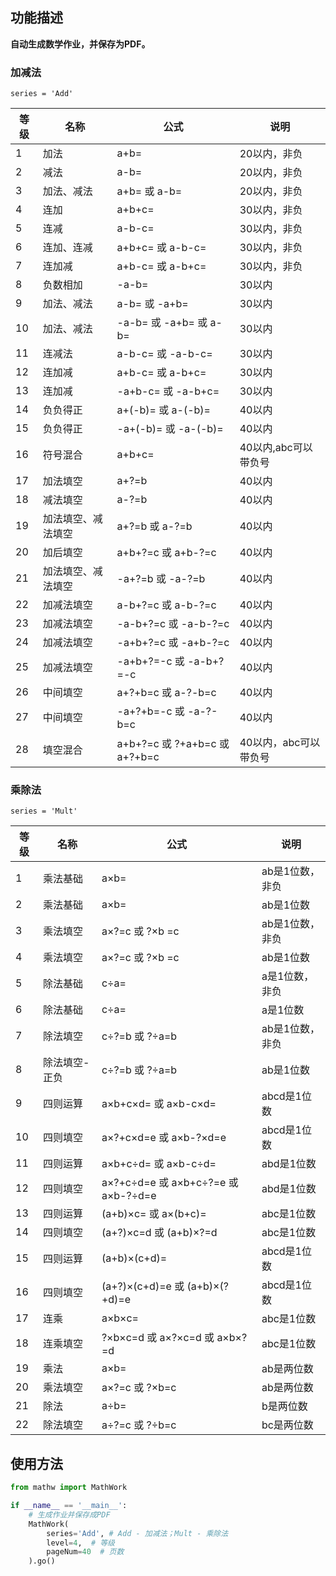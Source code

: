 ## 功能描述

**自动生成数学作业，并保存为PDF。**

### 加减法

`series = 'Add'`

| 等级 | 名称               | 公式                          | 说明                  |
| ---- | ------------------ |-----------------------------| --------------------- |
| 1    | 加法               | a+b=                        | 20以内，非负          |
| 2    | 减法               | a-b=                        | 20以内，非负          |
| 3    | 加法、减法         | a+b= 或 a-b=                 | 20以内，非负          |
| 4    | 连加               | a+b+c=                      | 30以内，非负          |
| 5    | 连减               | a-b-c=                      | 30以内，非负          |
| 6    | 连加、连减         | a+b+c= 或 a-b-c=             | 30以内，非负          |
| 7    | 连加减             | a+b-c= 或 a-b+c=             | 30以内，非负          |
| 8    | 负数相加           | -a-b=                       | 30以内                |
| 9    | 加法、减法         | a-b= 或 -a+b=                | 30以内                |
| 10   | 加法、减法         | -a-b= 或 -a+b= 或 a-b=        | 30以内                |
| 11   | 连减法             | a-b-c= 或 -a-b-c=            | 30以内                |
| 12   | 连加减             | a+b-c= 或 a-b+c=             | 30以内                |
| 13   | 连加减             | -a+b-c= 或 -a-b+c=           | 30以内                |
| 14   | 负负得正           | a+(-b)= 或 a-(-b)=           | 40以内                |
| 15   | 负负得正           | -a+(-b)= 或 -a-(-b)=         | 40以内                |
| 16   | 符号混合           | a+b+c=                      | 40以内,abc可以带负号  |
| 17   | 加法填空           | a+?=b                       | 40以内                |
| 18   | 减法填空           | a-?=b                       | 40以内                |
| 19   | 加法填空、减法填空 | a+?=b 或 a-?=b               | 40以内                |
| 20   | 加后填空           | a+b+?=c 或 a+b-?=c           | 40以内                |
| 21   | 加法填空、减法填空 | -a+?=b 或 -a-?=b             | 40以内                |
| 22   | 加减法填空         | a-b+?=c 或 a-b-?=c           | 40以内                |
| 23   | 加减法填空         | -a-b+?=c 或 -a-b-?=c         | 40以内                |
| 24   | 加减法填空         | -a+b+?=c 或 -a+b-?=c         | 40以内                |
| 25   | 加减法填空         | -a+b+?=-c 或 -a-b+?=-c       | 40以内                |
| 26   | 中间填空           | a+?+b=c 或 a-?-b=c           | 40以内                |
| 27   | 中间填空           | -a+?+b=-c 或 -a-?-b=c        | 40以内                |
| 28   | 填空混合           | a+b+?=c 或 ?+a+b=c 或 a+?+b=c | 40以内，abc可以带负号 |

### 乘除法

`series = 'Mult'`

| 等级 | 名称          | 公式                                | 说明        |
| ---- | ------------- | ---------------------------------- |-----------|
| 1    | 乘法基础      | a×b=                               | ab是1位数，非负 |
| 2    | 乘法基础      | a×b=                               | ab是1位数    |
| 3    | 乘法填空      | a×?=c 或 ?×b =c                     | ab是1位数，非负 |
| 4    | 乘法填空      | a×?=c 或 ?×b =c                     | ab是1位数    |
| 5    | 除法基础      | c÷a=                               | a是1位数，非负  |
| 6    | 除法基础      | c÷a=                               | a是1位数     |
| 7    | 除法填空      | c÷?=b 或 ?÷a=b                      | ab是1位数，非负 |
| 8    | 除法填空-正负 | c÷?=b 或 ?÷a=b                      | ab是1位数       |
| 9    | 四则运算      | a×b+c×d= 或 a×b-c×d=                | abcd是1位数  |
| 10   | 四则填空      | a×?+c×d=e 或 a×b-?×d=e              | abcd是1位数  |
| 11   | 四则运算      | a×b+c÷d= 或 a×b-c÷d=                | abd是1位数   |
| 12   | 四则填空      | a×?+c÷d=e 或 a×b+c÷?=e 或 a×b-?÷d=e | abd是1位数   |
| 13   | 四则运算      | (a+b)×c= 或 a×(b+c)=                | abc是1位数   |
| 14   | 四则填空      | (a+?)×c=d 或 (a+b)×?=d              | abc是1位数   |
| 15   | 四则运算      | (a+b)×(c+d)=                       | abcd是1位数  |
| 16   | 四则填空      | (a+?)×(c+d)=e 或 (a+b)×(?+d)=e      | abcd是1位数  |
| 17   | 连乘          | a×b×c=                             | abc是1位数   |
| 18   | 连乘填空      | ?×b×c=d 或 a×?×c=d 或 a×b×?=d       | abc是1位数   |
| 19   | 乘法          | a×b=                               | ab是两位数    |
| 20   | 乘法填空      | a×?=c 或 ?×b=c                      | ab是两位数    |
| 21   | 除法          | a÷b=                               | b是两位数     |
| 22   | 除法填空      | a÷?=c 或 ?÷b=c                      | bc是两位数    |

## 使用方法

```python
from mathw import MathWork

if __name__ == '__main__':
    # 生成作业并保存成PDF
    MathWork(
        series='Add', # Add - 加减法；Mult - 乘除法
        level=4,  # 等级
        pageNum=40  # 页数
    ).go()
```